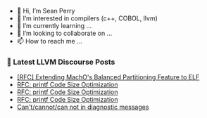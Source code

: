 - 👋 Hi, I’m Sean Perry
- 👀 I’m interested in compilers (c++, COBOL, llvm)
- 🌱 I’m currently learning ...
- 💞️ I’m looking to collaborate on ...
- 📫 How to reach me ...

<!---
s66perry/s66perry is a ✨ special ✨ repository because its `README.md` (this file) appears on your GitHub profile.
You can click the Preview link to take a look at your changes.
--->
### 📕 Latest LLVM Discourse Posts

<!-- DISCOURSE-LLVM:START -->
- [[RFC] Extending MachO&#39;s Balanced Partitioning Feature to ELF](https://discourse.llvm.org/t/rfc-extending-machos-balanced-partitioning-feature-to-elf/83157#post_2)
- [RFC: printf Code Size Optimization](https://discourse.llvm.org/t/rfc-printf-code-size-optimization/83146#post_6)
- [RFC: printf Code Size Optimization](https://discourse.llvm.org/t/rfc-printf-code-size-optimization/83146#post_5)
- [RFC: printf Code Size Optimization](https://discourse.llvm.org/t/rfc-printf-code-size-optimization/83146#post_4)
- [Can&#39;t/cannot/can not in diagnostic messages](https://discourse.llvm.org/t/cant-cannot-can-not-in-diagnostic-messages/83171#post_5)
<!-- DISCOURSE-LLVM:END -->

